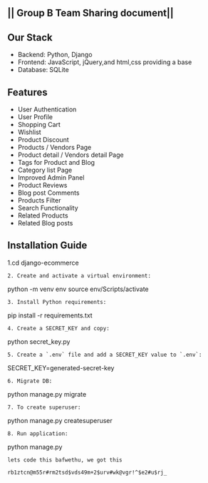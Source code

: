 ## || Group B Team Sharing document|| ## 

## Our Stack
- Backend: Python, Django
- Frontend: JavaScript, jQuery,and html,css providing a base
- Database: SQLite
## Features
- User Authentication
- User Profile
- Shopping Cart
- Wishlist
- Product Discount
- Products / Vendors Page
- Product detail / Vendors detail Page
- Tags for Product and Blog
- Category list Page
- Improved Admin Panel
- Product Reviews
- Blog post Comments
- Products Filter
- Search Functionality
- Related Products
- Related Blog posts

## Installation Guide
1.cd django-ecommerce
```
2. Create and activate a virtual environment:
```
python -m venv env
source env/Scripts/activate
```
3. Install Python requirements:
```
pip install -r requirements.txt
```
4. Create a SECRET_KEY and copy:
```
python secret_key.py
```
5. Create a `.env` file and add a SECRET_KEY value to `.env`:
```
SECRET_KEY=generated-secret-key
```
6. Migrate DB:
```
python manage.py migrate
```
7. To create superuser:
```
python manage.py createsuperuser
```
8. Run application:
```
python manage.py
```
lets code this bafwethu, we got this

rb1ztcn@m55r#rm2tsd$vds49m+2$urv#wk@vgr!^$e2#u$rj_

